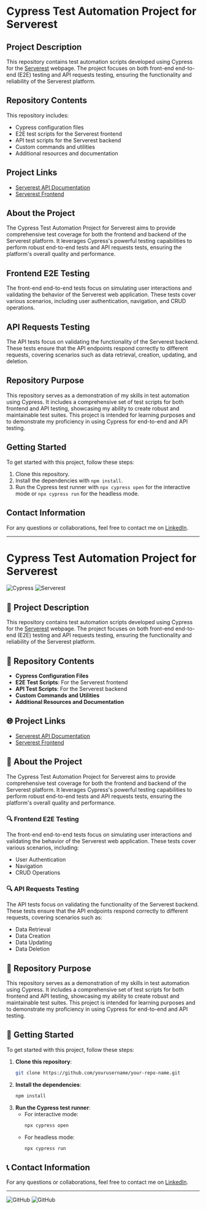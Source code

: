 # Cypress Test Automation Project for Serverest

## Project Description

This repository contains test automation scripts developed using Cypress for the [Serverest](https://front.serverest.dev/login) webpage. The project focuses on both front-end end-to-end (E2E) testing and API requests testing, ensuring the functionality and reliability of the Serverest platform.

## Repository Contents

This repository includes:

- Cypress configuration files
- E2E test scripts for the Serverest frontend
- API test scripts for the Serverest backend
- Custom commands and utilities
- Additional resources and documentation

## Project Links

- [Serverest API Documentation](https://serverest.dev/)
- [Serverest Frontend](https://front.serverest.dev/login)

## About the Project

The Cypress Test Automation Project for Serverest aims to provide comprehensive test coverage for both the frontend and backend of the Serverest platform. It leverages Cypress's powerful testing capabilities to perform robust end-to-end tests and API requests tests, ensuring the platform's overall quality and performance.

## Frontend E2E Testing

The front-end end-to-end tests focus on simulating user interactions and validating the behavior of the Serverest web application. These tests cover various scenarios, including user authentication, navigation, and CRUD operations.

## API Requests Testing

The API tests focus on validating the functionality of the Serverest backend. These tests ensure that the API endpoints respond correctly to different requests, covering scenarios such as data retrieval, creation, updating, and deletion.

## Repository Purpose

This repository serves as a demonstration of my skills in test automation using Cypress. It includes a comprehensive set of test scripts for both frontend and API testing, showcasing my ability to create robust and maintainable test suites. This project is intended for learning purposes and to demonstrate my proficiency in using Cypress for end-to-end and API testing.

## Getting Started

To get started with this project, follow these steps:

1. Clone this repository.
2. Install the dependencies with `npm install`.
3. Run the Cypress test runner with `npx cypress open` for the interactive mode or `npx cypress run` for the headless mode.

## Contact Information

For any questions or collaborations, feel free to contact me on [LinkedIn](www.linkedin.com/in/ruifernpereira).



---------------------------------------------------------------------------------------------------------------------------------------------------------------------



# Cypress Test Automation Project for Serverest

![Cypress](https://img.shields.io/badge/Cypress-9.7.0-brightgreen)
![Serverest](https://img.shields.io/badge/Serverest-v1.0-blue)

## 📄 Project Description

This repository contains test automation scripts developed using Cypress for the [Serverest](https://front.serverest.dev/login) webpage. The project focuses on both front-end end-to-end (E2E) testing and API requests testing, ensuring the functionality and reliability of the Serverest platform.

## 📂 Repository Contents

- **Cypress Configuration Files**
- **E2E Test Scripts**: For the Serverest frontend
- **API Test Scripts**: For the Serverest backend
- **Custom Commands and Utilities**
- **Additional Resources and Documentation**

## 🌐 Project Links

- [Serverest API Documentation](https://serverest.dev/)
- [Serverest Frontend](https://front.serverest.dev/login)

## 📖 About the Project

The Cypress Test Automation Project for Serverest aims to provide comprehensive test coverage for both the frontend and backend of the Serverest platform. It leverages Cypress's powerful testing capabilities to perform robust end-to-end tests and API requests tests, ensuring the platform's overall quality and performance.

### 🔍 Frontend E2E Testing

The front-end end-to-end tests focus on simulating user interactions and validating the behavior of the Serverest web application. These tests cover various scenarios, including:

- User Authentication
- Navigation
- CRUD Operations

### 🔍 API Requests Testing

The API tests focus on validating the functionality of the Serverest backend. These tests ensure that the API endpoints respond correctly to different requests, covering scenarios such as:

- Data Retrieval
- Data Creation
- Data Updating
- Data Deletion

## 🎯 Repository Purpose

This repository serves as a demonstration of my skills in test automation using Cypress. It includes a comprehensive set of test scripts for both frontend and API testing, showcasing my ability to create robust and maintainable test suites. This project is intended for learning purposes and to demonstrate my proficiency in using Cypress for end-to-end and API testing.

## 🚀 Getting Started

To get started with this project, follow these steps:

1. **Clone this repository**:
    ```sh
    git clone https://github.com/yourusername/your-repo-name.git
    ```
2. **Install the dependencies**:
    ```sh
    npm install
    ```
3. **Run the Cypress test runner**:
    - For interactive mode:
        ```sh
        npx cypress open
        ```
    - For headless mode:
        ```sh
        npx cypress run
        ```

## 📞 Contact Information

For any questions or collaborations, feel free to contact me on [LinkedIn](https://www.linkedin.com/in/yourusername/).

---

![GitHub](https://img.shields.io/github/stars/yourusername/your-repo-name?style=social)
![GitHub](https://img.shields.io/github/forks/yourusername/your-repo-name?style=social)


